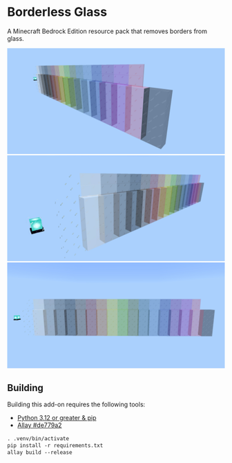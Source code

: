# Borderless Glass

A Minecraft Bedrock Edition resource pack that removes borders from glass.

![Preview 1](./res/screenshot1.jpg)
![Preview 2](./res/screenshot2.jpg)
![Preview 3](./res/screenshot3.jpg)


## Building

Building this add-on requires the following tools:

- [Python 3.12 or greater & pip](https://www.python.org/)
- [Allay #de779a2](https://github.com/allay-mc/allay/commit/de779a278a76cdf7ee9d5a0906e2bedb2a2899dc)

```console
. .venv/bin/activate
pip install -r requirements.txt
allay build --release
```

